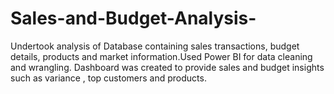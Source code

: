 # Sales-and-Budget-Analysis-
Undertook analysis of Database containing sales transactions, budget details,
products and market information.Used Power BI for data cleaning and wrangling.
Dashboard was created to provide sales and budget insights such as variance , top
customers and products.
